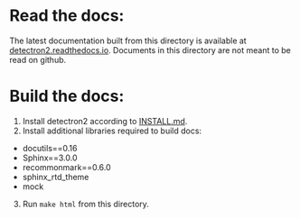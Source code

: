 # Read the docs:

The latest documentation built from this directory is available at [detectron2.readthedocs.io](https://detectron2.readthedocs.io/).
Documents in this directory are not meant to be read on github.

# Build the docs:

1. Install detectron2 according to [INSTALL.md](https://github.com/facebookresearch/detectron2/blob/master/INSTALL.md).
2. Install additional libraries required to build docs:
  - docutils==0.16
  - Sphinx==3.0.0
  - recommonmark==0.6.0
  - sphinx_rtd_theme
  - mock

3. Run `make html` from this directory.
